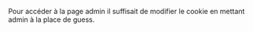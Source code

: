 Pour accéder à la page admin il suffisait de modifier le cookie en mettant admin à la place de guess.